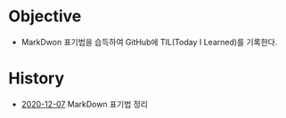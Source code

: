   Objective
=====

  * MarkDwon 표기법을 습득하여 GitHub에 TIL(Today I Learned)를 기록한다.
  

  History
=====

  * [2020-12-07](https://github.com/Rodolfa/MyTILPractice/new/main/Github/MarkDown)
    MarkDown 표기법 정리
